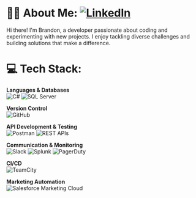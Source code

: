 # 🧙‍♂️ About Me: [![LinkedIn](https://img.shields.io/badge/LinkedIn-%230077B5.svg?logo=linkedin&logoColor=white)](https://linkedin.com/in/brandon-dicicco)
Hi there! I'm Brandon, a developer passionate about coding and experimenting with new projects. I enjoy tackling diverse challenges and building solutions that make a difference.

# 💻 Tech Stack:
**Languages & Databases**  
![C#](https://img.shields.io/badge/-C%23-239120?logo=c-sharp&logoColor=white&style=flat-square)
![SQL Server](https://img.shields.io/badge/-SQL%20Server-CC2927?logo=microsoft-sql-server&logoColor=white&style=flat-square)

**Version Control**  
![GitHub](https://img.shields.io/badge/-GitHub-181717?logo=github&logoColor=white&style=flat-square)

**API Development & Testing**  
![Postman](https://img.shields.io/badge/-Postman-FF6C37?logo=postman&logoColor=white&style=flat-square)
![REST APIs](https://img.shields.io/badge/-REST%20APIs-000000?logo=api&logoColor=white&style=flat-square)

**Communication & Monitoring**  
![Slack](https://img.shields.io/badge/-Slack-4A154B?logo=slack&logoColor=white&style=flat-square)
![Splunk](https://img.shields.io/badge/-Splunk-000000?logo=splunk&logoColor=white&style=flat-square)
![PagerDuty](https://img.shields.io/badge/-PagerDuty-006400?logo=pagerduty&logoColor=white&style=flat-square)

**CI/CD**  
![TeamCity](https://img.shields.io/badge/-TeamCity-000000?logo=teamcity&logoColor=white&style=flat-square)

**Marketing Automation**  
![Salesforce Marketing Cloud](https://img.shields.io/badge/-SFMC-009EDB?logo=salesforce&logoColor=white&style=flat-square)

